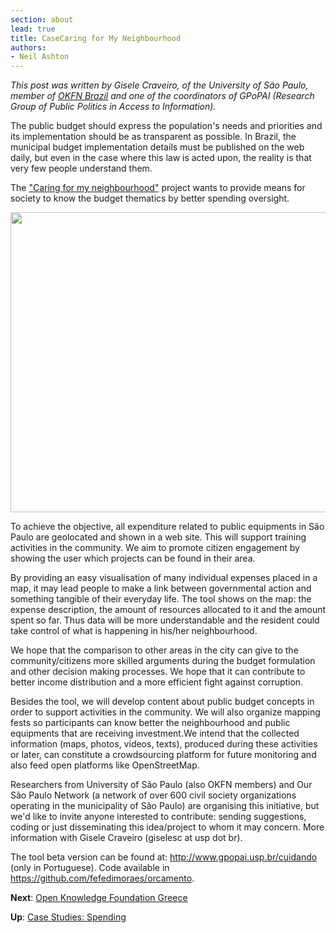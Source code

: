 ```yaml
---
section: about
lead: true
title: CaseCaring for My Neighbourhood
authors:
- Neil Ashton
---
```

*This post was written by Gisele Craveiro, of the University of São Paulo, member of [OKFN Brazil](http://br.okfn.org/) and one of the coordinators of GPoPAI (Research Group of Public Politics in Access to Information).*

The public budget should express the population's needs and priorities and its implementation should be as transparent as possible. In Brazil, the municipal budget implementation details must be published on the web daily, but even in the case where this law is acted upon, the reality is that very few people understand them.

The ["Caring for my neighbourhood"](http://www.gpopai.usp.br/cuidando) project wants to provide means for society to know the budget thematics by better spending oversight.

<img alt="" src="http://farm8.staticflickr.com/7274/7604750834_a7ec37ee8a_z.jpg" title="Caring for My Neighbourhood" class="alignnone" width="640" height="480" />

To achieve the objective, all expenditure related to public equipments in São Paulo are geolocated and shown in a web site. This will support training activities in the community. We aim to promote citizen engagement by showing the user which projects can be found in their area.

By providing an easy visualisation of many individual expenses placed in a map, it may lead people to make a link between governmental action and something tangible of their everyday life. The tool shows on the map: the expense description, the amount of resources allocated to it and the amount spent so far. Thus data will be more understandable and the resident could take control of what is happening in his/her neighbourhood.

We hope that the comparison to other areas in the city can give to the community/citizens more skilled arguments during  the  budget formulation and  other decision making processes. We hope that it can contribute to better income distribution and a more efficient fight against corruption.

Besides the tool, we will develop content about public budget concepts in order to support activities in the community. We will also organize mapping fests so participants can know better the neighbourhood and public equipments that are receiving investment.We intend that the collected information  (maps, photos, videos, texts), produced during these activities or later, can  constitute a crowdsourcing platform for future monitoring and also feed open platforms like OpenStreetMap.

Researchers from University of São Paulo (also OKFN members) and Our São Paulo Network (a network of over 600 civil society organizations operating in the municipality of São Paulo) are organising this initiative, but we'd like to invite anyone interested to contribute: sending suggestions, coding or just disseminating this idea/project to whom it may concern. More information with Gisele Craveiro (giselesc at usp dot br).

The tool beta version can be found at: <http://www.gpopai.usp.br/cuidando> (only in Portuguese). Code available in <https://github.com/fefedimoraes/orcamento>.

**Next**: [Open Knowledge Foundation Greece](../okfn-greece/)

**Up**: [Case Studies: Spending](../)
